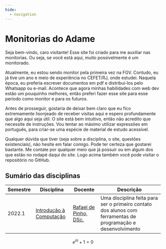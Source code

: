 ```yaml
---
hide:
  - navigation
---
```


# Monitorias do Adame

Seja bem-vindo, caro visitante! Esse site foi criado para me auxiliar nas monitorias. Ou seja, se você está aqui, muito possivelmente é um monitorado.

Atualmente, eu estou sendo monitor pela primeira vez na FGV. Contudo, eu já tive um ano e meio de experiência no CEFET/RJ, onde estudei. Naquela época, eu preferia escrever documentos em pdf e distribuí-los pelo Whatsapp ou e-mail. Acontece que agora minhas habilidades com web dev estão um pouquinho melhores, então preferi fazer esse site para esse período como monitor e para os futuros.

Antes de prosseguir, gostaria de deixar bem claro que eu fico extremamente lisonjeado de receber visitas aqui e espero profundamente que algo aqui seja útil. O site está bem intuitivo, então não acredito que necessite de instruções. Vou tentar ao máximo utilizar expressões em português, para criar-se uma espécie de material de estudo acessível.

Qualquer dúvida que tiver (seja sobre a disciplina, o site, questões existenciais), não hesite em falar comigo. Pode ter certeza que gostarei bastante. Me contate por qualquer meio que já possuir ou em algum dos que estão no rodapé daqui do site. Logo acima também você pode visitar o repositório no GitHub.



## Sumário das disciplinas

| Semestre | Disciplina | Docente | Descrição |
|----------| -----------| --------| ----------|
|  2022.1  | [Introdução à Computação](./introcomp/home/) | [Rafael de Pinho, DSc.](http://lattes.cnpq.br/9828097913107361) | Uma disciplina feita para ser o primeiro contato dos alunos com ferramentas de programação e desenvolvimento |

$$e^{i\pi} + 1 =0$$







